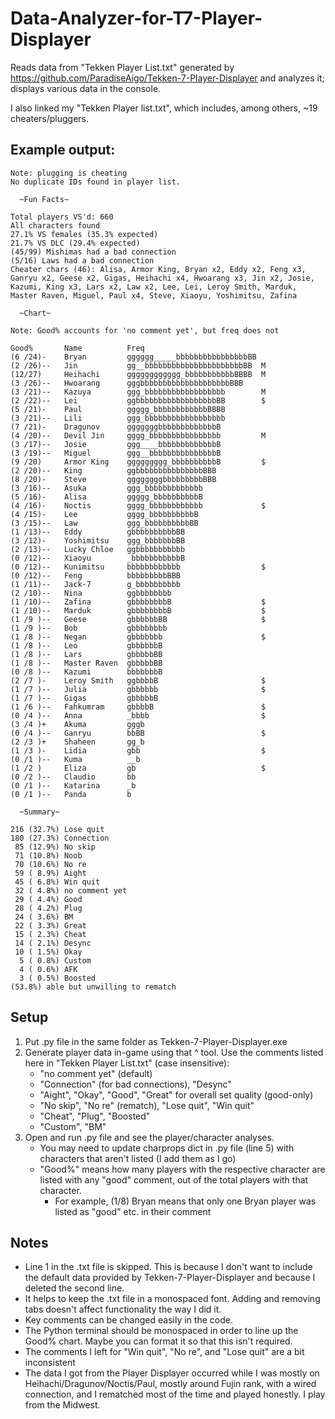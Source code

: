 # Data-Analyzer-for-T7-Player-Displayer

Reads data from "Tekken Player List.txt" generated by https://github.com/ParadiseAigo/Tekken-7-Player-Displayer and analyzes it; displays various data in the console.

I also linked my "Tekken Player list.txt", which includes, among others, ~19 cheaters/pluggers.

## Example output:
```
Note: plugging is cheating
No duplicate IDs found in player list.

  ~Fun Facts~

Total players VS'd: 660
All characters found
27.1% VS females (35.3% expected)
21.7% VS DLC (29.4% expected)
(45/99) Mishimas had a bad connection
(5/16) Laws had a bad connection
Cheater chars (46): Alisa, Armor King, Bryan x2, Eddy x2, Feng x3, Ganryu x2, Geese x2, Gigas, Heihachi x4, Hwoarang x3, Jin x2, Josie, Kazumi, King x3, Lars x2, Law x2, Lee, Lei, Leroy Smith, Marduk, Master Raven, Miguel, Paul x4, Steve, Xiaoyu, Yoshimitsu, Zafina

  ~Chart~

Note: Good% accounts for 'no comment yet', but freq does not

Good%       Name          Freq
(6 /24)-    Bryan         gggggg_____bbbbbbbbbbbbbbbbBB
(2 /26)--   Jin           gg__bbbbbbbbbbbbbbbbbbbbbbBB  M
(12/27)     Heihachi      gggggggggggg_bbbbbbbbbbbBBBB  M
(3 /26)--   Hwoarang      gggbbbbbbbbbbbbbbbbbbbbBBB
(3 /21)--   Kazuya        ggg_bbbbbbbbbbbbbbbbbb        M
(2 /22)--   Lei           ggbbbbbbbbbbbbbbbbbbBB        $
(5 /21)-    Paul          ggggg_bbbbbbbbbbbbBBBB
(3 /21)--   Lili          ggg_bbbbbbbbbbbbbbbbbb
(7 /21)-    Dragunov      gggggggbbbbbbbbbbbbbB
(4 /20)--   Devil Jin     gggg_bbbbbbbbbbbbbbbb         M
(3 /17)--   Josie         ggg____bbbbbbbbbbbbbB
(3 /19)--   Miguel        ggg__bbbbbbbbbbbbbbbB
(9 /20)     Armor King    ggggggggg_bbbbbbbbbbB         $
(2 /20)--   King          ggbbbbbbbbbbbbbbbBBB
(8 /20)-    Steve         ggggggggbbbbbbbbbBBB
(3 /16)--   Asuka         ggg_bbbbbbbbbbbbb
(5 /16)-    Alisa         ggggg_bbbbbbbbbbB
(4 /16)-    Noctis        gggg_bbbbbbbbbbbb             $
(4 /15)-    Lee           gggg_bbbbbbbbbbB
(3 /15)--   Law           ggg_bbbbbbbbbbBB
(1 /13)--   Eddy          gbbbbbbbbbbBB
(3 /12)-    Yoshimitsu    ggg_bbbbbbbBB
(2 /13)--   Lucky Chloe   ggbbbbbbbbbbb
(0 /12)--   Xiaoyu        _bbbbbbbbbbbB
(0 /12)--   Kunimitsu     bbbbbbbbbbbb                  $
(0 /12)--   Feng          bbbbbbbbbBBB
(1 /11)--   Jack-7        g_bbbbbbbbbb
(2 /10)--   Nina          ggbbbbbbbb
(1 /10)--   Zafina        gbbbbbbbbB                    $
(1 /10)--   Marduk        gbbbbbbbbB                    $
(1 /9 )--   Geese         gbbbbbbBB                     $
(1 /9 )--   Bob           gbbbbbbbb
(1 /8 )--   Negan         gbbbbbbb                      $
(1 /8 )--   Leo           gbbbbbbB
(1 /8 )--   Lars          gbbbbbBB
(1 /8 )--   Master Raven  gbbbbbBB
(0 /8 )--   Kazumi        bbbbbbbB
(2 /7 )-    Leroy Smith   ggbbbbB                       $
(1 /7 )--   Julia         gbbbbbb                       $
(1 /7 )--   Gigas         gbbbbbB
(1 /6 )--   Fahkumram     gbbbbB                        $
(0 /4 )--   Anna          _bbbb                         $
(3 /4 )+    Akuma         gggb
(0 /4 )--   Ganryu        bbBB                          $
(2 /3 )+    Shaheen       gg_b
(1 /3 )-    Lidia         gbb                           $
(0 /1 )--   Kuma          __b
(1 /2 )     Eliza         gb                            $
(0 /2 )--   Claudio       bb
(0 /1 )--   Katarina      _b
(0 /1 )--   Panda         b

  ~Summary~

216 (32.7%) Lose quit
180 (27.3%) Connection
 85 (12.9%) No skip
 71 (10.8%) Noob
 70 (10.6%) No re
 59 ( 8.9%) Aight
 45 ( 6.8%) Win quit
 32 ( 4.8%) no comment yet
 29 ( 4.4%) Good
 28 ( 4.2%) Plug
 24 ( 3.6%) BM
 22 ( 3.3%) Great
 15 ( 2.3%) Cheat
 14 ( 2.1%) Desync
 10 ( 1.5%) Okay
  5 ( 0.8%) Custom
  4 ( 0.6%) AFK
  3 ( 0.5%) Boosted
(53.8%) able but unwilling to rematch
```

## Setup
1) Put .py file in the same folder as Tekken-7-Player-Displayer.exe
2) Generate player data in-game using that ^ tool. Use the comments listed here in "Tekken Player List.txt" (case insensitive):
    * "no comment yet" (default)
    * "Connection" (for bad connections), "Desync"
    * "Aight", "Okay", "Good", "Great" for overall set quality (good-only)
    * "No skip", "No re" (rematch), "Lose quit", "Win quit"
    * "Cheat", "Plug", "Boosted"
    * "Custom", "BM"
3) Open and run .py file and see the player/character analyses.
     * You may need to update charprops dict in .py file (line 5) with characters that aren't listed (I add them as I go)
     * "Good%" means how many players with the respective character are listed with any "good" comment, out of the total players with that character.
       * For example, (1/8) Bryan means that only one Bryan player was listed as "good" etc. in their comment

## Notes
* Line 1 in the .txt file is skipped. This is because I don't want to include the default data provided by Tekken-7-Player-Displayer and because I deleted the second line.
* It helps to keep the .txt file in a monospaced font. Adding and removing tabs doesn't affect functionality the way I did it.
* Key comments can be changed easily in the code.
* The Python terminal should be monospaced in order to line up the Good% chart. Maybe you can format it so that this isn't required.
* The comments I left for "Win quit", "No re", and "Lose quit" are a bit inconsistent
* The data I got from the Player Displayer occurred while I was mostly on Heihachi/Dragunov/Noctis/Paul, mostly around Fujin rank, with a wired connection, and I rematched most of the time and played honestly. I play from the Midwest.
